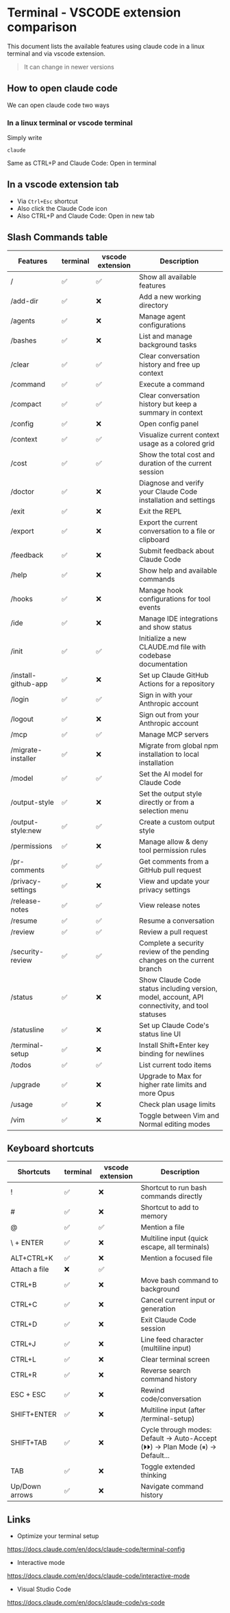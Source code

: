 # Terminal - VSCODE extension comparison

This document lists the available features using claude code in a linux terminal and via vscode extension.

> It can change in newer versions

## How to open claude code

We can open claude code two ways

### In a linux terminal or vscode terminal

Simply write

```shell
claude
```

Same as CTRL+P and Claude Code: Open in terminal

## In a vscode extension tab

- Via `Ctrl+Esc` shortcut
- Also click the Claude Code icon
- Also CTRL+P and Claude Code: Open in new tab

## Slash Commands table

| Features            | terminal | vscode extension | Description                                                                                    |
|---------------------|----------|------------------|------------------------------------------------------------------------------------------------|
| /                   | ✅        | ✅                | Show all available features                                                                    |
| /add-dir            | ✅        | ❌                | Add a new working directory                                                                    |
| /agents             | ✅        | ❌                | Manage agent configurations                                                                    |
| /bashes             | ✅        | ❌                | List and manage background tasks                                                               |
| /clear              | ✅        | ✅                | Clear conversation history and free up context                                                 |
| /command            | ✅        | ✅                | Execute a command                                                                              |
| /compact            | ✅        | ✅                | Clear conversation history but keep a summary in context                                       |
| /config             | ✅        | ❌                | Open config panel                                                                              |
| /context            | ✅        | ✅                | Visualize current context usage as a colored grid                                              |
| /cost               | ✅        | ✅                | Show the total cost and duration of the current session                                        |
| /doctor             | ✅        | ❌                | Diagnose and verify your Claude Code installation and settings                                 |
| /exit               | ✅        | ❌                | Exit the REPL                                                                                  |
| /export             | ✅        | ❌                | Export the current conversation to a file or clipboard                                         |
| /feedback           | ✅        | ❌                | Submit feedback about Claude Code                                                              |
| /help               | ✅        | ❌                | Show help and available commands                                                               |
| /hooks              | ✅        | ❌                | Manage hook configurations for tool events                                                     |
| /ide                | ✅        | ❌                | Manage IDE integrations and show status                                                        |
| /init               | ✅        | ✅                | Initialize a new CLAUDE.md file with codebase documentation                                    |
| /install-github-app | ✅        | ❌                | Set up Claude GitHub Actions for a repository                                                  |
| /login              | ✅        | ✅                | Sign in with your Anthropic account                                                            |
| /logout             | ✅        | ❌                | Sign out from your Anthropic account                                                           |
| /mcp                | ✅        | ✅                | Manage MCP servers                                                                             |
| /migrate-installer  | ✅        | ❌                | Migrate from global npm installation to local installation                                     |
| /model              | ✅        | ✅                | Set the AI model for Claude Code                                                               |
| /output-style       | ✅        | ❌                | Set the output style directly or from a selection menu                                         |
| /output-style:new   | ✅        | ✅                | Create a custom output style                                                                   |
| /permissions        | ✅        | ❌                | Manage allow & deny tool permission rules                                                      |
| /pr-comments        | ✅        | ✅                | Get comments from a GitHub pull request                                                        |
| /privacy-settings   | ✅        | ❌                | View and update your privacy settings                                                          |
| /release-notes      | ✅        | ✅                | View release notes                                                                             |
| /resume             | ✅        | ✅                | Resume a conversation                                                                          |
| /review             | ✅        | ✅                | Review a pull request                                                                          |
| /security-review    | ✅        | ✅                | Complete a security review of the pending changes on the current branch                        |
| /status             | ✅        | ❌                | Show Claude Code status including version, model, account, API connectivity, and tool statuses |
| /statusline         | ✅        | ❌                | Set up Claude Code's status line UI                                                            |
| /terminal-setup     | ✅        | ❌                | Install Shift+Enter key binding for newlines                                                   |
| /todos              | ✅        | ✅                | List current todo items                                                                        |
| /upgrade            | ✅        | ❌                | Upgrade to Max for higher rate limits and more Opus                                            |
| /usage              | ✅        | ❌                | Check plan usage limits                                                                        |
| /vim                | ✅        | ❌                | Toggle between Vim and Normal editing modes                                                    |

## Keyboard shortcuts

| Shortcuts      | terminal | vscode extension | Description                                                                  |
|----------------|----------|------------------|------------------------------------------------------------------------------|
| !              | ✅        | ❌                | Shortcut to run bash commands directly                                       |
| #              | ✅        | ❌                | Shortcut to add to memory                                                    |
| @              | ✅        | ✅                | Mention a file                                                               |
| \ + ENTER      | ✅        | ❌                | Multiline input (quick escape, all terminals)                                |
| ALT+CTRL+K     | ✅        | ❌                | Mention a focused file                                                       |
| Attach a file  | ❌        | ✅                |                                                                              |
| CTRL+B         | ✅        | ❌                | Move bash command to background                                              |
| CTRL+C         | ✅        | ❌                | Cancel current input or generation                                           |
| CTRL+D         | ✅        | ❌                | Exit Claude Code session                                                     |
| CTRL+J         | ✅        | ❌                | Line feed character (multiline input)                                        |
| CTRL+L         | ✅        | ❌                | Clear terminal screen                                                        |
| CTRL+R         | ✅        | ❌                | Reverse search command history                                               |
| ESC + ESC      | ✅        | ❌                | Rewind code/conversation                                                     |
| SHIFT+ENTER    | ✅        | ❌                | Multiline input (after /terminal-setup)                                      |
| SHIFT+TAB      | ✅        | ❌                | Cycle through modes: Default → Auto-Accept (⏵⏵) → Plan Mode (⏸) → Default... |
| TAB            | ✅        | ❌                | Toggle extended thinking                                                     |
| Up/Down arrows | ✅        | ❌                | Navigate command history                                                     |

## Links

- Optimize your terminal setup

<https://docs.claude.com/en/docs/claude-code/terminal-config>

- Interactive mode

<https://docs.claude.com/en/docs/claude-code/interactive-mode>

- Visual Studio Code

<https://docs.claude.com/en/docs/claude-code/vs-code>
